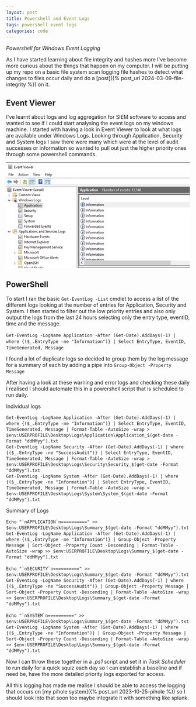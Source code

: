 ```yaml
---
layout: post
title: Powershell and Event Logs
tags: powershell event logs
categories: code
---
```


_Powershell for Windows Event Logging_

As I have started learning about file integrity and hashes more I've become more curious about the things that happen on my computer. I will be putting up my repo on a basic file system scan logging file hashes to detect what changes to files occur daily and do a [post]({% post_url 2024-03-09-file-integrity %}) on it. 

## Event Viewer
I've learnt about logs and log aggregation for SIEM software to access and wanted to see if I could start analysing the event logs on my windows machine. I started with having a look in Event Viewer to look at what logs are available under Windows Logs. Looking through Application, Security and System logs I saw there were many which were at the level of audit successes or information so wanted to pull out just the higher priority ones through some powershell commands.

![Event Viewer](/assets/eventviewer.png)


## PowerShell
To start I ran the basic `Get-EventLog -List` cmdlet to access a list of the different logs looking at the number of entries for Application, Security and System. I then started to filter out the low priority entries and also only output the logs from the last 24 hours selecting only the entry type, eventID, time and the message.

`Get-EventLog -LogName Application -After (Get-Date).AddDays(-1) | where {($_.EntryType -ne "Information")} | Select EntryType, EventID, TimeGenerated, Message`

I found a lot of duplicate logs so decided to group them by the log message for a summary of each by adding a pipe into `Group-Object -Property Message`

After having a look at these warning and error logs and checking these daily I realised I should automate this in a powershell script that is scheduled to run daily.

Individual logs
```
Get-EventLog -LogName Application -After (Get-Date).AddDays(-1) | where {($_.EntryType -ne "Information")} | Select EntryType, EventID, TimeGenerated, Message | Format-Table -AutoSize -wrap > $env:USERPROFILE\Desktop\Logs\Application\Application_$(get-date -Format "ddMMyy").txt
Get-EventLog -LogName Security -After (Get-Date).AddDays(-1) | where {($_.EntryType -ne "SuccessAudit")} | Select EntryType, EventID, TimeGenerated, Message | Format-Table -AutoSize -wrap > $env:USERPROFILE\Desktop\Logs\Security\Security_$(get-date -Format "ddMMyy").txt
Get-EventLog -LogName System -After (Get-Date).AddDays(-1) | where {($_.EntryType -ne "Information")} | Select EntryType, EventID, TimeGenerated, Message | Format-Table -AutoSize -wrap > $env:USERPROFILE\Desktop\Logs\System\System_$(get-date -Format "ddMMyy").txt
```

Summary of Logs

```
Echo "`nAPPLICATION`n==========" >> $env:USERPROFILE\Desktop\Logs\Summary_$(get-date -Format "ddMMyy").txt
Get-EventLog -LogName Application -After (Get-Date).AddDays(-1) | where {($_.EntryType -ne "Information")} | Group-Object -Property Message | Sort-Object -Property Count -Descending | Format-Table -AutoSize -wrap >> $env:USERPROFILE\Desktop\Logs\Summary_$(get-date -Format "ddMMyy").txt

Echo "`nSECURITY`n==========" >> $env:USERPROFILE\Desktop\Logs\Summary_$(get-date -Format "ddMMyy").txt
Get-EventLog -LogName Security -After (Get-Date).AddDays(-1) | where {($_.EntryType -ne "SuccessAudit")} | Group-Object -Property Message | Sort-Object -Property Count -Descending | Format-Table -AutoSize -wrap >> $env:USERPROFILE\Desktop\Logs\Summary_$(get-date -Format "ddMMyy").txt

Echo "`nSYSTEM`n==========" >> $env:USERPROFILE\Desktop\Logs\Summary_$(get-date -Format "ddMMyy").txt
Get-EventLog -LogName System -After (Get-Date).AddDays(-1) | where {($_.EntryType -ne "Information")} | Group-Object -Property Message | Sort-Object -Property Count -Descending | Format-Table -AutoSize -wrap >> $env:USERPROFILE\Desktop\Logs\Summary_$(get-date -Format "ddMMyy").txt
```

Now I can throw these together in a *.ps1* script and set it in *Task Scheduler* to run daily for a quick squiz each day so I can establish a baseline and if need be, have the more detailed priority logs exported for access.

All this logging has made me realise I should be able to access the logging that occurs on [my pihole system]({% post_url 2023-10-25-pihole %}) so I should look into that soon too maybe integrate it with something like splunk.











